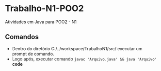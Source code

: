 # Trabalho-N1-POO2
Atividades em Java para POO2 - N1

## Comandos
- Dentro do diretório C:/../workspace/TrabalhoN1/src/ executar um prompt de comando.
- Logo após, executar comando `javac 'Arquivo.java' && java 'Arquivo'` **code**
